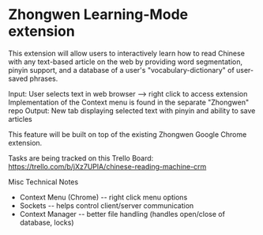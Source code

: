 # Zhongwen Learning-Mode extension

This extension will allow users to interactively learn how to read Chinese with any text-based article on the web by providing word segmentation, pinyin support, and a database of a user's "vocabulary-dictionary" of user-saved phrases.

Input: User selects text in web browser --> right click to access extension
  Implementation of the Context menu is found in the separate "Zhongwen" repo
Output: New tab displaying selected text with pinyin and ability to save articles

This feature will be built on top of the existing Zhongwen Google Chrome extension.

Tasks are being tracked on this Trello Board: https://trello.com/b/jXz7UPlA/chinese-reading-machine-crm

Misc Technical Notes
- Context Menu (Chrome) -- right click menu options
- Sockets -- helps control client/server communication
- Context Manager -- better file handling (handles open/close of database, locks)